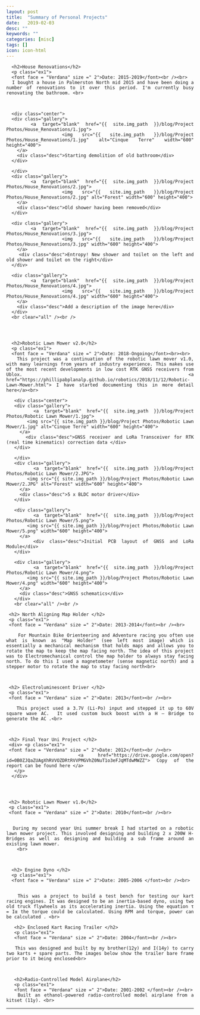 ```yaml
---
layout: post
title:  "Summary of Personal Projects"
date:   2019-02-03
desc: ""
keywords: ""
categories: [misc]
tags: []
icon: icon-html
---
```


<style>
p.ex1 {
 width: 100%;
  margin-left: auto;
   margin-right: auto;
  max-width: 800px;
  margin-top:0


}
p.ex2 {
  padding-top: 50px;
  padding-right: 250px;
  padding-bottom: 50px;
  padding-left: 250px;
}
</style>

<style>
ul {
 width: 100%;
  margin-left: auto;
   margin-right: auto;
  max-width: 800px
}

ul li {
 width: 100%;
  margin-left: auto;
   margin-right: auto;
  max-width: 800px
}
h1{
 width: 100%;
  margin-left: auto;
   margin-right: auto;
  max-width: 800px;
}

h2{
 width: 100%;
  margin-left: auto;
   margin-right: auto;
  max-width: 800px;
    padding-top:0px;


  margin-bottom:1;
}
div.d {
  text-align: justify;
  }

div.gallery {
    margin: auto;
    border: 1px solid #ccc;
    float: left;
    width: 180px;
  }

  div.gallery:hover {
    border: 1px solid #777;
  }

  div.gallery img {
    width: 100%;
    height: auto;
    float: centre;

  }

  div.desc {
    padding: 15px;
    text-align: center;
  }
  .center {
    width: 100%;
  margin-left: auto;
   margin-right: auto;
  max-width: 800px;
  margin-top:0;
  margin-bottom:15px;


</style>
<body>
<div class = "d">

<p class="ex1">


      <h2>House Renovations</h2>
      <p class="ex1">
      <font face = "Verdana" size =" 2">Date: 2015-2019</font><br /><br>
      I bought a house in Palmerston North mid 2015 and have been doing a number of renovations to it over this period. I'm currently busy renovating the bathroom. <br>



      <div class="center">
      <div class="gallery">
        <a target="blank" href="{{ site.img_path }}/blog/Project Photos/House_Renovations/1.jpg">
          <img src="{{ site.img_path }}/blog/Project Photos/House_Renovations/1.jpg" alt="Cinque Terre" width="600" height="400">
        </a>
        <div class="desc">Starting demolition of old bathroom</div>
      </div>

      </div>
      <div class="gallery">
        <a target="blank" href="{{ site.img_path }}/blog/Project Photos/House_Renovations/2.jpg">
          <img src="{{ site.img_path }}/blog/Project Photos/House_Renovations/2.jpg" alt="Forest" width="600" height="400">
        </a>
        <div class="desc">Old shower having been removed</div>
      </div>

      <div class="gallery">
        <a target="blank" href="{{ site.img_path }}/blog/Project Photos/House_Renovations/3.jpg">
          <img src="{{ site.img_path }}/blog/Project Photos/House_Renovations/3.jpg" width="600" height="400">
        </a>
        <div class="desc">Entropy! New shower and toilet on the left and old shower and toilet on the right</div>
      </div>

      <div class="gallery">
        <a target="blank" href="{{ site.img_path }}/blog/Project Photos/House_Renovations/4.jpg">
          <img src="{{ site.img_path }}/blog/Project Photos/House_Renovations/4.jpg" width="600" height="400">
        </a>
        <div class="desc">Add a description of the image here</div>
      </div>
      <br clear="all" /><br />  




      <h2>Robotic Lawn Mower v2.0</h2>
      <p class="ex1">
      <font face = "Verdana" size =" 2">Date: 2018-Ongoing</font><br><br>
       This project was a continuation of the robotic lawn mover v1.0, with many learnings from years of industry experience. This makes use of the most recent developments in low cost RTK GNSS receivers from Ublox. <a href="https://phillipabplanalp.github.io/robotics/2018/11/12/Robotic-Lawn-Mower.html"> I have started documenting this in more detail here</a><br>

       <div class="center">
       <div class="gallery">
         <a target="blank" href="{{ site.img_path }}/blog/Project Photos/Robotic Lawn Mower/1.jpg">
           <img src="{{ site.img_path }}/blog/Project Photos/Robotic Lawn Mower/1.jpg" alt="Cinque Terre" width="600" height="400">
         </a>
         <div class="desc">GNSS receiver and LoRa Transceiver for RTK (real time kinematics) correction data </div>
       </div>

       </div>
       <div class="gallery">
         <a target="blank" href="{{ site.img_path }}/blog/Project Photos/Robotic Lawn Mower/2.JPG">
           <img src="{{ site.img_path }}/blog/Project Photos/Robotic Lawn Mower/2.JPG" alt="Forest" width="600" height="400">
         </a>
         <div class="desc">5 x BLDC motor driver</div>
       </div>

       <div class="gallery">
         <a target="blank" href="{{ site.img_path }}/blog/Project Photos/Robotic Lawn Mower/5.png">
           <img src="{{ site.img_path }}/blog/Project Photos/Robotic Lawn Mower/5.png" width="600" height="400">
         </a>
         <div class="desc">Initial PCB layout of GNSS and LoRa Module</div>
       </div>

       <div class="gallery">
         <a target="blank" href="{{ site.img_path }}/blog/Project Photos/Robotic Lawn Mower/4.png">
           <img src="{{ site.img_path }}/blog/Project Photos/Robotic Lawn Mower/4.png" width="600" height="400">
         </a>
         <div class="desc">GNSS schematics</div>
       </div>
       <br clear="all" /><br />  

     <h2> North Aligning Map Holder </h2>
     <p class="ex1">
     <font face = "Verdana" size =" 2">Date: 2013-2014</font><br /><br>

        For Mountain Bike Orienteering and Adventure racing you often use what is known as "Map Holder" (see left most image) which is essentially a mechanical mechanism that holds maps and allows you to rotate the map to keep the map facing north. The idea of this project was to Electromechanical control the map holder to always stay facing north. To do this I used a magnetometer (sense magnetic north) and a stepper motor to rotate the map to stay facing north<br>



     <h2> Electroluminescent Driver </h2>
     <p class="ex1">
     <font face = "Verdana" size =" 2">Date: 2013</font><br /><br>

       This project used a 3.7V (Li-Po) input and stepped it up to 60V square wave AC.  It used custom buck boost with a H – Bridge to generate the AC .<br>



     <h2> Final Year Uni Project </h2>
     <div> <p class="ex1">
     <font face = "Verdana" size =" 2">Date: 2012</font><br /><br>
         <a href="https://drive.google.com/open?id=0B0ZJQaZUAgXhRVVOZDRtRVVPMGVhZ0NuT1o3eFJqMTdwMWZZ"> Copy of the report can be found here </a>
       </p>
      </div>




     <h2> Robotic Lawn Mower v1.0</h2>
     <p class="ex1">
     <font face = "Verdana" size =" 2">Date: 2010</font><br /><br>


      During my second year Uni summer break I had started on a robotic lawn mower project. This involved designing and building 2 x 200W H-Bridges as well as designing and building a sub frame around an existing lawn mower.
        <br>



      <h2> Engine Dyno </h2>
      <p class="ex1">
      <font face = "Verdana" size =" 2">Date: 2005-2006 </font><br /><br>


       This was a project to build a test bench for testing our kart racing engines. It was designed to be an inertia-based dyno, using two old truck flywheels as its accelerating inertia. Using the equation τ = Iα the torque could be calculated. Using RPM and torque, power can be calculated . <br>

       <h2> Enclosed Kart Racing Trailer </h2>
       <p class="ex1">
       <font face = "Verdana" size =" 2">Date: 2004</font><br /><br>

       This was designed and built by my brother(12y) and I(14y) to carry two karts + spare parts. The images below show the trailer bare frame prior to it being enclosed<br>



       <h2>Radio-Controlled Model Airplane</h2>
       <p class="ex1">
       <font face = "Verdana" size =" 2">Date: 2001-2002 </font><br /><br>
       Built an ethanol-powered radio-controlled model airplane from a kitset (11y). <br>






---
